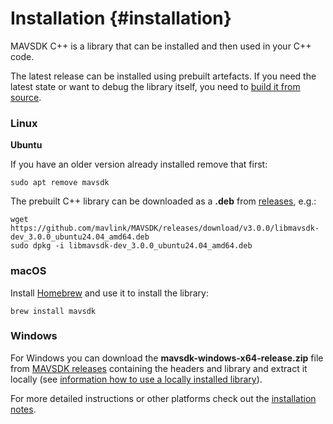 # Installation {#installation}

MAVSDK C++ is a library that can be installed and then used in your C++ code.

The latest release can be installed using prebuilt artefacts. If you need the latest state or want to debug the library itself, you need to [build it from source](build.md).

### Linux

**Ubuntu**

If you have an older version already installed remove that first:
```
sudo apt remove mavsdk
```

The prebuilt C++ library can be downloaded as a **.deb** from [releases](https://github.com/mavlink/MAVSDK/releases), e.g.:

```
wget https://github.com/mavlink/MAVSDK/releases/download/v3.0.0/libmavsdk-dev_3.0.0_ubuntu24.04_amd64.deb
sudo dpkg -i libmavsdk-dev_3.0.0_ubuntu24.04_amd64.deb
```

### macOS

Install [Homebrew](https://brew.sh/) and use it to install the library:
```
brew install mavsdk
```

### Windows

For Windows you can download the **mavsdk-windows-x64-release.zip** file from [MAVSDK releases](https://github.com/mavlink/MAVSDK/releases) containing the headers and library and extract it locally (see [information how to use a locally installed library](guide/toolchain.md#sdk_local_install)).

For more detailed instructions or other platforms check out the [installation notes](guide/installation.md).

